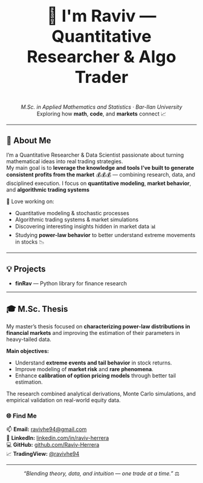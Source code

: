 
<h3 align="center" style="font-size:44px;"> 👋 I'm Raviv — Quantitative Researcher & Algo Trader</h3>

<p align="center">
  <em>M.Sc. in Applied Mathematics and Statistics · Bar-Ilan University</em><br>
  Exploring how <b>math</b>, <b>code</b>, and <b>markets</b> connect 📈
</p>

---

## 🚀 About Me  
I’m a Quantitative Researcher & Data Scientist passionate about turning mathematical ideas into real trading strategies.  
My main goal is to **leverage the knowledge and tools I’ve built to generate consistent profits from the market** 💰💰💰 — combining research, data, and disciplined execution.
 I focus on **quantitative modeling**, **market behavior**, and **algorithmic trading systems**

🧩 Love working on:  
- Quantitative modeling & stochastic processes  
- Algorithmic trading systems & market simulations
- Discovering interesting insights hidden in market data 📊
- Studying **power-law behavior** to better understand extreme movements in stocks 📉  

---

## 💡 Projects  
- **finRav** — Python library for finance research  
---

## 🎓 M.Sc. Thesis  

My master’s thesis focused on **characterizing power-law distributions in financial markets** and improving the estimation of their parameters in heavy-tailed data.  

**Main objectives:**
- Understand **extreme events and tail behavior** in stock returns.  
- Improve modeling of **market risk** and **rare phenomena**.  
- Enhance **calibration of option pricing models** through better tail estimation.  

The research combined analytical derivations, Monte Carlo simulations, and empirical validation on real-world equity data.


### 🌐 Find Me
📫 **Email:** [ravivhe94@gmail.com](mailto:ravivhe94@gmail.com)  
💼 **LinkedIn:** [linkedin.com/in/raviv-herrera](https://www.linkedin.com/in/raviv-herrera)  
💻 **GitHub:** [github.com/Raviv-Herrera](https://github.com/Raviv-Herrera)  
📈 **TradingView:** [@ravivhe94](https://www.tradingview.com/u/ravivhe94/)

---

<p align="center">
  <i>“Blending theory, data, and intuition — one trade at a time.”</i> ⚖️
</p>
<!---
Raviv-Herrera/Raviv-Herrera is a ✨ special ✨ repository because its `README.md` (this file) appears on your GitHub profile.
You can click the Preview link to take a look at your changes.
--->
